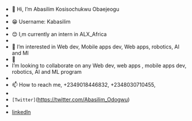 - 👋 Hi, I’m Abasilim Kosisochukwu Obaejeogu
- 
- 😁 Username: Kabasilim
- 
- 😊 I,m currently an intern in ALX_Africa
- 
- 👀 I’m interested in Web dev, Mobile apps dev, Web apps, robotics, AI and Ml
- 💞️
-  I’m looking to collaborate on any Web dev, web apps , mobile apps dev, robotics, AI and ML program
-  
- 📫 How to reach me, +2349018446832, +2348030710455, 
- 
- ``[Twitter]``(https://twitter.com/Abasilim_Odogwu)
- 
- [linkedln](www.linkedin.com/in/kosisochukwu-abasilim)

<!---
kabasilim/kabasilim is a ✨ special ✨ repository because its `README.md` (this file) appears on your GitHub profile.
You can click the Preview link to take a look at your changes.
--->
